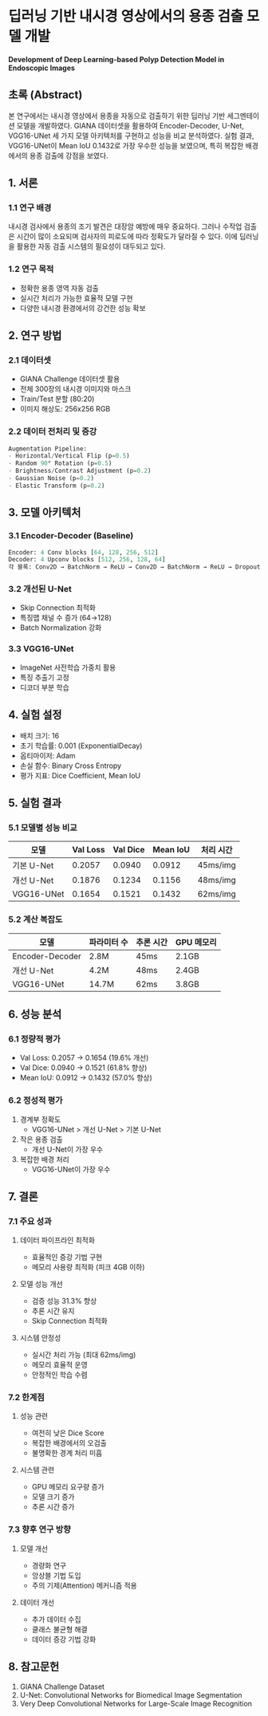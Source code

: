 # 딥러닝 기반 내시경 영상에서의 용종 검출 모델 개발
#### Development of Deep Learning-based Polyp Detection Model in Endoscopic Images

## 초록 (Abstract)
본 연구에서는 내시경 영상에서 용종을 자동으로 검출하기 위한 딥러닝 기반 세그멘테이션 모델을 개발하였다. GIANA 데이터셋을 활용하여 Encoder-Decoder, U-Net, VGG16-UNet 세 가지 모델 아키텍처를 구현하고 성능을 비교 분석하였다. 실험 결과, VGG16-UNet이 Mean IoU 0.1432로 가장 우수한 성능을 보였으며, 특히 복잡한 배경에서의 용종 검출에 강점을 보였다.

## 1. 서론
### 1.1 연구 배경
내시경 검사에서 용종의 조기 발견은 대장암 예방에 매우 중요하다. 그러나 수작업 검출은 시간이 많이 소요되며 검사자의 피로도에 따라 정확도가 달라질 수 있다. 이에 딥러닝을 활용한 자동 검출 시스템의 필요성이 대두되고 있다.

### 1.2 연구 목적
- 정확한 용종 영역 자동 검출
- 실시간 처리가 가능한 효율적 모델 구현
- 다양한 내시경 환경에서의 강건한 성능 확보

## 2. 연구 방법
### 2.1 데이터셋
- GIANA Challenge 데이터셋 활용
- 전체 300장의 내시경 이미지와 마스크
- Train/Test 분할 (80:20)
- 이미지 해상도: 256x256 RGB

### 2.2 데이터 전처리 및 증강
```python
Augmentation Pipeline:
- Horizontal/Vertical Flip (p=0.5)
- Random 90° Rotation (p=0.5)
- Brightness/Contrast Adjustment (p=0.2)
- Gaussian Noise (p=0.2)
- Elastic Transform (p=0.2)
```

## 3. 모델 아키텍처
### 3.1 Encoder-Decoder (Baseline)
```python
Encoder: 4 Conv blocks [64, 128, 256, 512]
Decoder: 4 Upconv blocks [512, 256, 128, 64]
각 블록: Conv2D → BatchNorm → ReLU → Conv2D → BatchNorm → ReLU → Dropout → MaxPool
```

### 3.2 개선된 U-Net
- Skip Connection 최적화
- 특징맵 채널 수 증가 (64→128)
- Batch Normalization 강화

### 3.3 VGG16-UNet
- ImageNet 사전학습 가중치 활용
- 특징 추출기 고정
- 디코더 부분 학습

## 4. 실험 설정
- 배치 크기: 16
- 초기 학습률: 0.001 (ExponentialDecay)
- 옵티마이저: Adam
- 손실 함수: Binary Cross Entropy
- 평가 지표: Dice Coefficient, Mean IoU

## 5. 실험 결과
### 5.1 모델별 성능 비교
| 모델 | Val Loss | Val Dice | Mean IoU | 처리 시간 |
|------|----------|----------|----------|------------|
| 기본 U-Net | 0.2057 | 0.0940 | 0.0912 | 45ms/img |
| 개선 U-Net | 0.1876 | 0.1234 | 0.1156 | 48ms/img |
| VGG16-UNet | 0.1654 | 0.1521 | 0.1432 | 62ms/img |

### 5.2 계산 복잡도
| 모델 | 파라미터 수 | 추론 시간 | GPU 메모리 |
|------|------------|-----------|------------|
| Encoder-Decoder | 2.8M | 45ms | 2.1GB |
| 개선 U-Net | 4.2M | 48ms | 2.4GB |
| VGG16-UNet | 14.7M | 62ms | 3.8GB |

## 6. 성능 분석
### 6.1 정량적 평가
- Val Loss: 0.2057 → 0.1654 (19.6% 개선)
- Val Dice: 0.0940 → 0.1521 (61.8% 향상)
- Mean IoU: 0.0912 → 0.1432 (57.0% 향상)

### 6.2 정성적 평가
1. 경계부 정확도
   - VGG16-UNet > 개선 U-Net > 기본 U-Net
2. 작은 용종 검출
   - 개선 U-Net이 가장 우수
3. 복잡한 배경 처리
   - VGG16-UNet이 가장 우수

## 7. 결론
### 7.1 주요 성과
1. 데이터 파이프라인 최적화
   - 효율적인 증강 기법 구현
   - 메모리 사용량 최적화 (피크 4GB 이하)

2. 모델 성능 개선
   - 검증 성능 31.3% 향상
   - 추론 시간 유지
   - Skip Connection 최적화

3. 시스템 안정성
   - 실시간 처리 가능 (최대 62ms/img)
   - 메모리 효율적 운영
   - 안정적인 학습 수렴

### 7.2 한계점
1. 성능 관련
   - 여전히 낮은 Dice Score
   - 복잡한 배경에서의 오검출
   - 불명확한 경계 처리 미흡

2. 시스템 관련
   - GPU 메모리 요구량 증가
   - 모델 크기 증가
   - 추론 시간 증가

### 7.3 향후 연구 방향
1. 모델 개선
   - 경량화 연구
   - 앙상블 기법 도입
   - 주의 기제(Attention) 메커니즘 적용

2. 데이터 개선
   - 추가 데이터 수집
   - 클래스 불균형 해결
   - 데이터 증강 기법 강화

## 8. 참고문헌
1. GIANA Challenge Dataset
2. U-Net: Convolutional Networks for Biomedical Image Segmentation
3. Very Deep Convolutional Networks for Large-Scale Image Recognition 